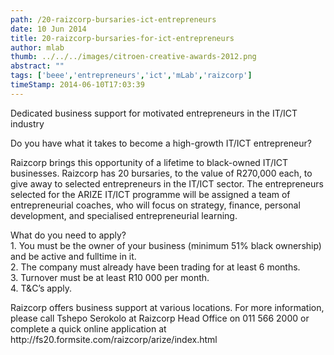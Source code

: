 ```yaml
---
path: /20-raizcorp-bursaries-ict-entrepreneurs
date: 10 Jun 2014
title: 20-raizcorp-bursaries-for-ict-entrepreneurs
author: mlab
thumb: ../../../images/citroen-creative-awards-2012.png
abstract: ""
tags: ['beee','entrepreneurs','ict','mLab','raizcorp']
timeStamp: 2014-06-10T17:03:39
---
```


Dedicated business support for motivated entrepreneurs in the IT&#x2F;ICT industry

Do you have what it takes to become a high-growth IT&#x2F;ICT entrepreneur?

Raizcorp brings this opportunity of a lifetime to black-owned IT&#x2F;ICT businesses. Raizcorp has 20 bursaries, to the value of R270,000 each, to give away to selected entrepreneurs in the IT&#x2F;ICT sector. The entrepreneurs selected for the ARIZE IT&#x2F;ICT programme will be assigned a team of entrepreneurial coaches, who will focus on strategy, finance, personal development, and specialised entrepreneurial learning.

What do you need to apply?  
1\. You must be the owner of your business (minimum 51% black ownership) and be active and fulltime in it.  
2\. The company must already have been trading for at least 6 months.  
3\. Turnover must be at least R10 000 per month.  
4\. T&amp;C’s apply.

Raizcorp offers business support at various locations. For more information, please call Tshepo Serokolo at Raizcorp Head Office on 011 566 2000 or complete a quick online application at http:&#x2F;&#x2F;fs20.formsite.com&#x2F;raizcorp&#x2F;arize&#x2F;index.html


